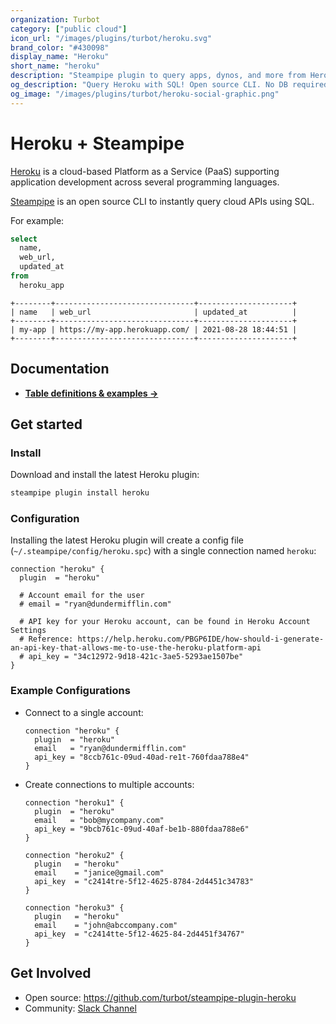 ```yaml
---
organization: Turbot
category: ["public cloud"]
icon_url: "/images/plugins/turbot/heroku.svg"
brand_color: "#430098"
display_name: "Heroku"
short_name: "heroku"
description: "Steampipe plugin to query apps, dynos, and more from Heroku."
og_description: "Query Heroku with SQL! Open source CLI. No DB required."
og_image: "/images/plugins/turbot/heroku-social-graphic.png"
---
```


# Heroku + Steampipe

[Heroku](https://heroku.com) is a cloud-based Platform as a Service (PaaS) supporting application development across several programming languages.

[Steampipe](https://steampipe.io) is an open source CLI to instantly query cloud APIs using SQL.

For example:

```sql
select
  name,
  web_url,
  updated_at
from
  heroku_app
```

```
+--------+-------------------------------+---------------------+
| name   | web_url                       | updated_at          |
+--------+-------------------------------+---------------------+
| my-app | https://my-app.herokuapp.com/ | 2021-08-28 18:44:51 |
+--------+-------------------------------+---------------------+
```

## Documentation

- **[Table definitions & examples →](https://hub.steampipe.io/plugins/turbot/heroku/tables)**

## Get started

### Install

Download and install the latest Heroku plugin:

```bash
steampipe plugin install heroku
```

### Configuration

Installing the latest Heroku plugin will create a config file (`~/.steampipe/config/heroku.spc`) with a single connection named `heroku`:

```hcl
connection "heroku" {
  plugin  = "heroku"

  # Account email for the user
  # email = "ryan@dundermifflin.com"

  # API key for your Heroku account, can be found in Heroku Account Settings
  # Reference: https://help.heroku.com/PBGP6IDE/how-should-i-generate-an-api-key-that-allows-me-to-use-the-heroku-platform-api
  # api_key = "34c12972-9d18-421c-3ae5-5293ae1507be"
}
```

### Example Configurations

- Connect to a single account:

  ```hcl
  connection "heroku" {
    plugin  = "heroku"
    email   = "ryan@dundermifflin.com"
    api_key = "8ccb761c-09ud-40ad-re1t-760fdaa788e4"
  }
  ```

- Create connections to multiple accounts:

  ```hcl
  connection "heroku1" {
    plugin  = "heroku"
    email   = "bob@mycompany.com"
    api_key = "9bcb761c-09ud-40af-be1b-880fdaa788e6"
  }

  connection "heroku2" {
    plugin   = "heroku"
    email    = "janice@gmail.com"
    api_key  = "c2414tre-5f12-4625-8784-2d4451c34783"
  }

  connection "heroku3" {
    plugin   = "heroku"
    email    = "john@abccompany.com"
    api_key  = "c2414tte-5f12-4625-84-2d4451f34767"
  }
  ```

## Get Involved

- Open source: https://github.com/turbot/steampipe-plugin-heroku
- Community: [Slack Channel](https://steampipe.io/community/join)
